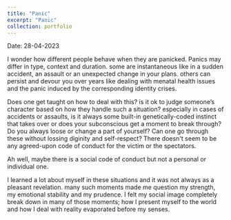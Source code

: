 ```yaml
---
title: "Panic"
excerpt: "Panic"
collection: portfolio
---
```


Date: 28-04-2023

I wonder how different people behave when they are panicked. Panics may differ in type, context and duration. some are instantaneous like in 
a sudden accident, an assault or an unexpected change in your plans. others can persist and devour you over years like dealing with menatal health issues and the panic induced by the corresponding identity crises. 


Does one get taught on how to deal with this? is it ok to judge someone’s character based on how they handle such a situation? especially in cases of accidents or assaults, is it always some built-in genetically-coded instinct that takes over or does your subconscious get a moment to break through? Do you always loose or change a part
of yourself? Can one go through these without lossing diginity and self-respect? There doesn't seem to be any agreed-upon code of conduct for 
the victim or the spectators. 

Ah well, maybe there is a social code of conduct but not a personal or individual one. 


I learned a lot about myself in these situations and it was not always as a pleasant revelation. many such moments made me question my strength, 
my emotional stability and my prudence. I felt my social image completely break down in many of those moments; how I present myself to the world and how
I deal with reality evaporated before my senses. 
